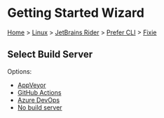 <!--
GENERATED FILE - DO NOT EDIT
This file was generated by [MarkdownSnippets](https://github.com/SimonCropp/MarkdownSnippets).
Source File: /docs/mdsource/wiz/Linux_Rider_Cli_Fixie.source.md
To change this file edit the source file and then run MarkdownSnippets.
-->

# Getting Started Wizard

[Home](/docs/wiz/readme.md) > [Linux](Linux.md) > [JetBrains Rider](Linux_Rider.md) > [Prefer CLI](Linux_Rider_Cli.md) > [Fixie](Linux_Rider_Cli_Fixie.md)

## Select Build Server

Options:
 * [AppVeyor](Linux_Rider_Cli_Fixie_AppVeyor.md)
 * [GitHub Actions](Linux_Rider_Cli_Fixie_GitHubActions.md)
 * [Azure DevOps](Linux_Rider_Cli_Fixie_AzureDevOps.md)
 * [No build server](Linux_Rider_Cli_Fixie_None.md)
